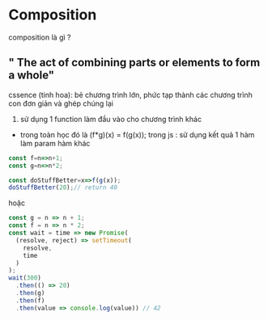# Composition 
composition là gì ?
## "  The act of combining parts or elements to form a whole"

cssence (tinh hoa):  bẻ chương trình lớn, phức tạp thành các chương trình con 
đơn giản và ghép chúng lại 
1. sử dụng 1 function làm đầu vào cho chương trình khác 
* trong toàn học đó là (f*g)(x) = f(g(x));
trong js :
sử dụng kết quả 1 hàm làm param hàm khác
```javascript
const f=n=>n+1;
const g=n=>n*2;

const doStuffBetter=x=>f(g(x));
doStuffBetter(20);// return 40
```
hoặc 
```javascript
const g = n => n + 1;
const f = n => n * 2;
const wait = time => new Promise(
  (resolve, reject) => setTimeout(
    resolve,
    time
  )
);
wait(300)
  .then(() => 20)
  .then(g)
  .then(f)
  .then(value => console.log(value)) // 42
```
